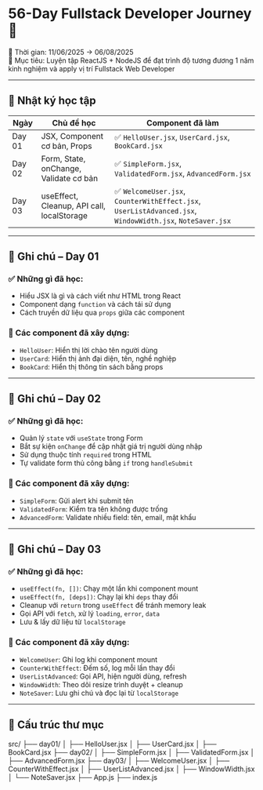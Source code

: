 # 56-Day Fullstack Developer Journey 🚀

📅 Thời gian: 11/06/2025 → 06/08/2025  
🎯 Mục tiêu: Luyện tập ReactJS + NodeJS để đạt trình độ tương đương 1 năm kinh nghiệm và apply vị trí Fullstack Web Developer

---

## 📅 Nhật ký học tập

| Ngày   | Chủ đề học                                 | Component đã làm                                                                                          |
| ------ | ------------------------------------------ | --------------------------------------------------------------------------------------------------------- |
| Day 01 | JSX, Component cơ bản, Props               | ✅ `HelloUser.jsx`, `UserCard.jsx`, `BookCard.jsx`                                                        |
| Day 02 | Form, State, onChange, Validate cơ bản     | ✅ `SimpleForm.jsx`, `ValidatedForm.jsx`, `AdvancedForm.jsx`                                              |
| Day 03 | useEffect, Cleanup, API call, localStorage | ✅ `WelcomeUser.jsx`, `CounterWithEffect.jsx`, `UserListAdvanced.jsx`, `WindowWidth.jsx`, `NoteSaver.jsx` |

---

## 📖 Ghi chú – Day 01

### ✅ Những gì đã học:

-   Hiểu JSX là gì và cách viết như HTML trong React
-   Component dạng `function` và cách tái sử dụng
-   Cách truyền dữ liệu qua `props` giữa các component

### 🧩 Các component đã xây dựng:

-   `HelloUser`: Hiển thị lời chào tên người dùng
-   `UserCard`: Hiển thị ảnh đại diện, tên, nghề nghiệp
-   `BookCard`: Hiển thị thông tin sách bằng props

---

## 📖 Ghi chú – Day 02

### ✅ Những gì đã học:

-   Quản lý `state` với `useState` trong Form
-   Bắt sự kiện `onChange` để cập nhật giá trị người dùng nhập
-   Sử dụng thuộc tính `required` trong HTML
-   Tự validate form thủ công bằng `if` trong `handleSubmit`

### 🧩 Các component đã xây dựng:

-   `SimpleForm`: Gửi alert khi submit tên
-   `ValidatedForm`: Kiểm tra tên không được trống
-   `AdvancedForm`: Validate nhiều field: tên, email, mật khẩu

---

## 📖 Ghi chú – Day 03

### ✅ Những gì đã học:

-   `useEffect(fn, [])`: Chạy một lần khi component mount
-   `useEffect(fn, [deps])`: Chạy lại khi `deps` thay đổi
-   Cleanup với `return` trong `useEffect` để tránh memory leak
-   Gọi API với `fetch`, xử lý `loading`, `error`, `data`
-   Lưu & lấy dữ liệu từ `localStorage`

### 🧩 Các component đã xây dựng:

-   `WelcomeUser`: Ghi log khi component mount
-   `CounterWithEffect`: Đếm số, log mỗi lần thay đổi
-   `UserListAdvanced`: Gọi API, hiện người dùng, refresh
-   `WindowWidth`: Theo dõi resize trình duyệt + cleanup
-   `NoteSaver`: Lưu ghi chú và đọc lại từ `localStorage`

---

## 📁 Cấu trúc thư mục

src/
├── day01/
│ ├── HelloUser.jsx
│ ├── UserCard.jsx
│ ├── BookCard.jsx
├── day02/
│ ├── SimpleForm.jsx
│ ├── ValidatedForm.jsx
│ ├── AdvancedForm.jsx
├── day03/
│ ├── WelcomeUser.jsx
│ ├── CounterWithEffect.jsx
│ ├── UserListAdvanced.jsx
│ ├── WindowWidth.jsx
│ └── NoteSaver.jsx
├── App.js
├── index.js
